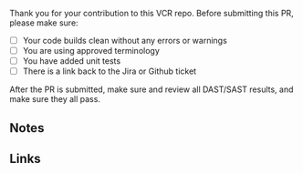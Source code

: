 [//]: # ' ******************* DO NOT EDIT THIS NOTICE ***************** '
[//]: # ' This code and all related intellectual property is owned by   '
[//]: # ' Veteran Crowd Rewards, LLC. It is not to be disclosed, copied '
[//]: # ' or used without written permission.                           '
[//]: # ' ************************************************************* '

Thank you for your contribution to this VCR repo.
Before submitting this PR, please make sure:

- [ ] Your code builds clean without any errors or warnings
- [ ] You are using approved terminology
- [ ] You have added unit tests
- [ ] There is a link back to the Jira or Github ticket

After the PR is submitted, make sure and review all DAST/SAST results, and make sure they all pass.

## Notes

## Links
